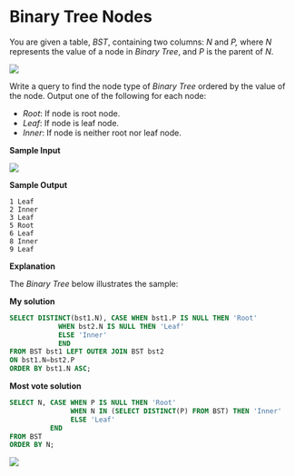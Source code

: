 ﻿# Binary Tree Nodes

You are given a table, _BST_, containing two columns: _N_ and _P,_ where _N_ represents the value of a node in _Binary Tree_, and _P_ is the parent of _N_.

![](https://s3.amazonaws.com/hr-challenge-images/12888/1443818507-5095ab9853-1.png)


Write a query to find the node type of  _Binary Tree_  ordered by the value of the node. Output one of the following for each node:

-   _Root_: If node is root node.
-   _Leaf_: If node is leaf node.
-   _Inner_: If node is neither root nor leaf node.

**Sample Input**

![](https://s3.amazonaws.com/hr-challenge-images/12888/1443818467-30644673f6-2.png)

**Sample Output**

```
1 Leaf
2 Inner
3 Leaf
5 Root
6 Leaf
8 Inner
9 Leaf
```

**Explanation**

The  _Binary Tree_  below illustrates the sample:

**My solution**
```sql
SELECT DISTINCT(bst1.N), CASE WHEN bst1.P IS NULL THEN 'Root'
            WHEN bst2.N IS NULL THEN 'Leaf'
            ELSE 'Inner'
            END
FROM BST bst1 LEFT OUTER JOIN BST bst2
ON bst1.N=bst2.P
ORDER BY bst1.N ASC;
```

**Most vote solution**
```sql
SELECT N, CASE WHEN P IS NULL THEN 'Root'
               WHEN N IN (SELECT DISTINCT(P) FROM BST) THEN 'Inner'
               ELSE 'Leaf'
          END
FROM BST
ORDER BY N;
```


![](https://i.imgur.com/CU1BnKl.png)


